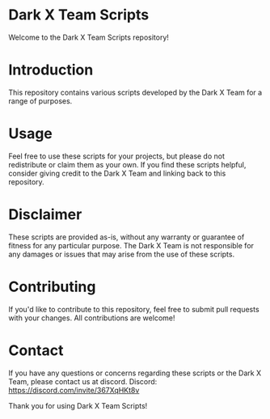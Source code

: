 # Dark X Team Scripts
Welcome to the Dark X Team Scripts repository!

# Introduction
This repository contains various scripts developed by the Dark X Team for a range of purposes.

# Usage
Feel free to use these scripts for your projects, but please do not redistribute or claim them as your own. If you find these scripts helpful, consider giving credit to the Dark X Team and linking back to this repository.

# Disclaimer
These scripts are provided as-is, without any warranty or guarantee of fitness for any particular purpose. The Dark X Team is not responsible for any damages or issues that may arise from the use of these scripts.

# Contributing
If you'd like to contribute to this repository, feel free to submit pull requests with your changes. All contributions are welcome!

# Contact
If you have any questions or concerns regarding these scripts or the Dark X Team, please contact us at discord.
Discord: https://discord.com/invite/367XqHKt8v

Thank you for using Dark X Team Scripts!
